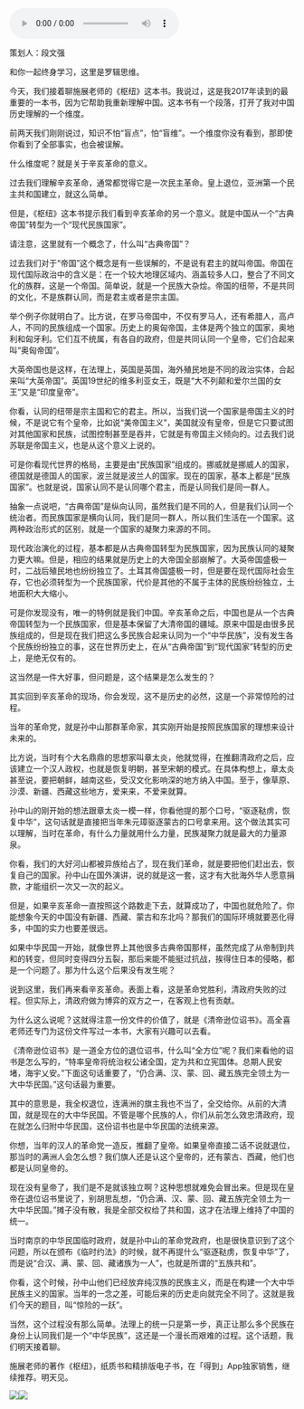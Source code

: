 <audio src="http://igetoss.cdn.igetget.com/mp3/201804/11/201804112314206591319213.mp3" controls="controls">您的浏览器不支持 audio 标签。</audio><p>策划人：段文强</p><p>和你一起终身学习，这里是罗辑思维。</p><p>今天，我们接着聊施展老师的《枢纽》这本书。我说过，这是我2017年读到的最重要的一本书，因为它帮助我重新理解中国。这本书有一个段落，打开了我对中国历史理解的一个维度。</p><p>前两天我们刚刚说过，知识不怕“盲点”，怕“盲维”。一个维度你没有看到，那即使你看到了全部事实，也会被误解。</p><p>什么维度呢？就是关于辛亥革命的意义。</p><p>过去我们理解辛亥革命，通常都觉得它是一次民主革命。皇上退位，亚洲第一个民主共和国建立，就这么简单。</p><p>但是，《枢纽》这本书提示我们看到辛亥革命的另一个意义。就是中国从一个“古典帝国”转型为一个“现代民族国家”。</p><p>请注意，这里就有一个概念了，什么叫“古典帝国”？</p><p>过去我们对于“帝国”这个概念是有一些误解的，不是说有君主的就叫帝国。帝国在现代国际政治中的含义是：在一个较大地理区域内、涵盖较多人口，整合了不同文化的族群，这是一个帝国。简单说，就是一个民族大杂烩。帝国的纽带，不是共同的文化，不是族群认同，而是君主或者是宗主国。</p><p>举个例子你就明白了。比方说，在罗马帝国中，不仅有罗马人，还有希腊人，高卢人，不同的民族组成一个国家。历史上的奥匈帝国，主体是两个独立的国家，奥地利和匈牙利。它们互不统属，有各自的政府，但是共同认同一个皇帝，它们合起来叫“奥匈帝国”。</p><p>大英帝国也是这样，在法理上，英国是英国，海外殖民地是不同的政治实体，合起来叫“大英帝国”。英国19世纪的维多利亚女王，既是“大不列颠和爱尔兰国的女王”又是“印度皇帝”。</p><p>你看，认同的纽带是宗主国和它的君主。所以，当我们说一个国家是帝国主义的时候，不是说它有个皇帝，比如说“美帝国主义”，美国就没有皇帝，但是它只要试图对其他国家和民族，试图控制甚至是吞并，它就是有帝国主义倾向的。过去我们说苏联是帝国主义，也是从这个意义上说的。</p><p>可是你看现代世界的格局，主要是由“民族国家”组成的。挪威就是挪威人的国家，德国就是德国人的国家，波兰就是波兰人的国家。现在的国家，基本上都是“民族国家”。也就是说，国家认同不是认同哪个君主，而是认同我们是同一群人。</p><p>抽象一点说吧，“古典帝国”是纵向认同，虽然我们是不同的人，但是我们认同一个统治者。而民族国家是横向认同，我们是同一群人，所以我们生活在一个国家。这两种政治形式的区别，就是一个国家的凝聚力来源的不同。</p><p>现代政治演化的过程，基本都是从古典帝国转型为民族国家，因为民族认同的凝聚力更大嘛。但是，相应的结果就是历史上的大帝国全部崩解了。大英帝国盛极一时，二战后殖民地也纷纷独立了。土耳其帝国盛极一时，但是要在现代国际社会生存，它也必须转型为一个民族国家，代价是其他的不属于主体的民族纷纷独立，土地面积大大缩小。</p><p>可是你发现没有，唯一的特例就是我们中国。辛亥革命之后，中国也是从一个古典帝国转型为一个民族国家，但是基本保留了大清帝国的疆域。原来中国是由很多民族组成的，但是现在我们把这么多民族合起来认同为一个“中华民族”，没有发生各个民族纷纷独立的事，这在世界历史上，在从“古典帝国”到“现代国家”转型的历史上，是绝无仅有的。</p><p>这当然是一件大好事，但问题是，这个结果是怎么发生的？</p><p>其实回到辛亥革命的现场，你会发现，这不是历史的必然，这是一个非常惊险的过程。</p><p>当年的革命党，就是孙中山那群革命家，其实刚开始是按照民族国家的理想来设计未来的。</p><p>比方说，当时有个大名鼎鼎的思想家叫章太炎，他就觉得，在推翻清政府之后，应该建立一个汉人政权，也就是恢复明朝，甚至宋朝的模式。在具体构想上，章太炎甚至说，要把朝鲜，越南这些，受汉文化影响深的地方纳入中国。至于，像草原、沙漠、新疆、西藏这些地方，爱来来，不爱来就算。</p><p>孙中山的刚开始的想法跟章太炎一模一样，你看他提的那个口号，“驱逐鞑虏，恢复中华”，这句话就是直接把当年朱元璋驱逐蒙古的口号拿来用。这个做法其实可以理解，当时在革命，有什么力量就用什么力量，民族凝聚力就是最大的力量源泉。</p><p>你看，我们的大好河山都被异族给占了，现在我们革命，就是要把他们赶出去，恢复自己的国家。孙中山在国外演讲，说的就是这一套，这才有大批海外华人愿意捐款，才能组织一次又一次的起义。</p><p>但是，如果辛亥革命一直按照这个路数走下去，就算成功了，中国也就危险了。你能想象今天的中国没有新疆、西藏、蒙古和东北吗？那我们的国际环境就要恶化得多，中国的实力也要差很远。</p><p>如果中华民国一开始，就像世界上其他很多古典帝国那样，虽然完成了从帝制到共和的转变，但同时变得四分五裂，那后来能不能挺过抗战，挨得住日本的侵略，都是一个问题了。那为什么这个后果没有发生呢？</p><p>说到这里，我们再来看辛亥革命。表面上看，这是革命党胜利，清政府失败的过程。但实际上，清政府做为博弈的双方之一，在客观上也有贡献。</p><p>为什么这么说呢？这就得注意一份文件的价值了，就是《清帝逊位诏书》。高全喜老师还专门为这份文件写过一本书，大家有兴趣可以去看。</p><p>《清帝逊位诏书》是一道全方位的退位诏书，什么叫“全方位”呢？我们来看他的诏书是怎么写的，“特率皇帝将统治权公诸全国，定为共和立宪国体。总期人民安堵，海宇乂安。”下面这句话重要了，“仍合满、汉、蒙、回、藏五族完全领土为一大中华民国。”这句话最为重要。</p><p>其中的意思是，我全权退位，连满洲的旗主我也不当了，全交给你。从前的大清国，就是现在的大中华民国。不管是哪个民族的人，你们从前怎么效忠清政府，现在就怎么归附中华民国，这份诏书也是中华民国的法统来源。</p><p>你想，当年的汉人的革命党一造反，推翻了皇帝。如果皇帝直接二话不说就退位，那当时的满洲人会怎么想？我们旗人还是认这个皇帝的，还有蒙古、西藏，他们也都是认同皇帝的。</p><p>现在没有皇帝了，我们是不是就该独立啊？这种思想就难免会冒出来。但是现在皇帝在退位诏书里说了，别胡思乱想，“仍合满、汉、蒙、回、藏五族完全领土为一大中华民国。”摊子没有散，我是全部交权给了共和国，这才在法理上维持了中国的统一。</p><p>当时南京的中华民国临时政府，就是孙中山的革命党政府，也是很快意识到了这个问题，所以在颁布《临时约法》的时候，就不再提什么“驱逐鞑虏，恢复中华”了，而是说“合汉、满、蒙、回、藏诸族为一人”，也就是所谓的“五族共和”。</p><p>你看，这个时候，孙中山他们已经放弃纯汉族的民族主义，而是在构建一个大中华民族主义的国家。当年的一念之差，可能后来的历史走向就完全不同了。这就是我们今天的题目，叫“惊险的一跃”。</p><p>当然，这个过程没有那么简单。法理上的统一只是第一步，真正让那么多个民族在身份上认同我们是一个“中华民族”，这还是一个漫长而艰难的过程。这个话题，我们明天接着聊。</p><p>施展老师的著作《枢纽》，纸质书和精排版电子书，在「得到」App独家销售，继续推荐。明天见。</p><img src="https://piccdn.igetget.com/img/201804/12/201804120104336920423653.jpg" /><img src="https://piccdn.igetget.com/img/201804/12/201804120105214866328687.jpg" />